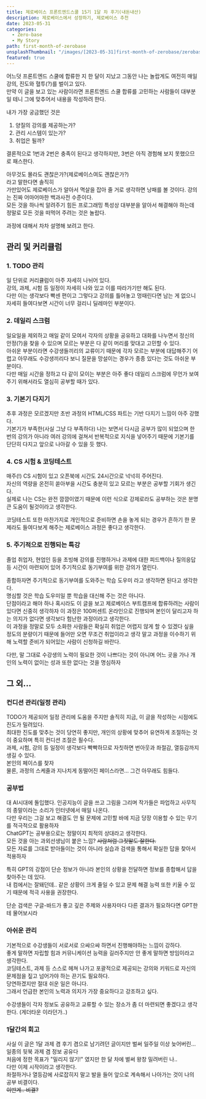```yaml
---
title: 제로베이스 프론트엔드스쿨 15기 1달 차 후기(내돈내산)
description: 제로베이스에서 성장하기, 제로베이스 추천
date: 2023-05-31
categories:
  - Zero-base
  - My Story
path: first-month-of-zerobase
unsplashThumbnail: "/images/[2023-05-31]first-month-of-zerobase/zerobase-opengraph.png"
featured: true
---
```



어느덧 프론트엔드 스쿨에 합류한 지 한 달이 지났고 그동안 나는 놀랍게도 여전히 매일 강의, 진도와 혈투(?)를 벌이고 있다.  
만약 이 글을 보고 있는 사람이라면 프론트엔드 스쿨 합류를 고민하는 사람들이 대부분일 테니 그에 맞추어서 내용을 작성하려 한다.

내가 가장 궁금했던 것은

1. 양질의 강의를 제공하는가?
2. 관리 시스템이 있는가?
3. 취업은 될까?


결론적으로 1번과 2번은 충족이 된다고 생각하지만, 3번은 아직 경험해 보지 못했으므로 패스한다.

아무것도 몰라도 괜찮은가?(제로베이스여도 괜찮은가?)  
라고 말한다면 솔직히  
가만있어도 제로베이스가 알아서 멱살을 잡아 줄 거로 생각하면 낭패를 볼 것이다.
강의는 진짜 어마어마한 백과사전 수준이다.  
모든 것을 하나씩 알려주기 힘든 프로그래밍 특성상 대부분을 알아서 해결해야 하는데 정말로 모든 것을 떠먹어 주려는 것은 놀랍다.

과정에 대해서 차차 설명해 보려고 한다.


## 관리 및 커리큘럼

### 1. TODO 관리

일 단위로 커리큘럼이 아주 자세히 나뉘어 있다.  
강의, 과제, 시험 등 일정이 자세히 나와 있고 이를 따라가기만 해도 된다.  
다만 이는 생각보다 빡센 편이고 그렇다고 강의를 틀어놓고 멍때린다면 남는 게 없으니 자세히 들여다보면 시간이 너무 걸리니 딜레마인 부분이다.

### 2. 데일리 스크럼

일요일을 제외하고 매일 같이 모여서 각자의 상황을 공유하고 대화를 나누면서 정신의 안정(?)을 찾을 수 있으며 모르는 부분은 다 같이 머리를 맞대고 고민할 수 있다.  
아쉬운 부분이라면 수강생들끼리의 교류이기 때문에 각자 모르는 부분에 대답해주기 어렵고 아무래도 수강생끼리다 보니 질문을 망설이는 경우가 종종 있다는 것도 아쉬운 부분이다.  
다만 매일 시간을 정하고 다 같이 모이는 부분은 아주 좋다 데일리 스크럼에 무언가 보여주기 위해서라도 열심히 공부할 때가 있다.

### 3. 기본기 다지기

추후 과정은 모르겠지만 초반 과정의 HTML/CSS 파트는 기반 다지기 느낌이 아주 강했다.  
기본기가 부족한(사실 그냥 다 부족하다) 나는 보면서 다시금 공부가 많이 되었으며 한 번의 강의가 아니라 여러 강의에 걸쳐서 반복적으로 지식을 넣어주기 때문에 기본기를 단단히 다지고 앞으로 나아갈 수 있을 듯 했다.

### 4. CS 시험 & 코딩테스트

매주(!) CS 시험이 있고 오픈북에 시간도 24시간으로 넉넉히 주어진다.  
자신의 역량을 온전히 쏟아부을 시간도 충분히 있고 모르는 부분은 공부할 기회가 생긴다.  
실제로 나는 CS는 완전 깜깜이였기 때문에 이런 식으로 강제로라도 공부하는 것은 분명 큰 도움이 될것이라고 생각한다.

코딩테스트 또한 마찬가지로 개인적으로 준비하면 손을 놓게 되는 경우가 흔하기 한 문제라도 들여다보게 해주는 제로베이스 과정은 좋다고 생각한다.

### 5. 주기적으로 진행되는 특강

졸업 취업자, 현업인 등을 초빙해 강의를 진행하거나 과제에 대한 피드백이나 질의응답 등 시간이 마련되어 있어 주기적으로 동기부여를 위한 강의가 열린다.

종합하자면 주기적으로 동기부여를 도와주는 학습 도우미 라고 생각하면 된다고 생각한다.  
명심할 것은 학습 도우미일 뿐 학습을 대신해 주는 것은 아니다.  
단점이라고 해야 하나 혹시라도 이 글을 보고 제로베이스 부트캠프에 합류하려는 사람이 있다면 신중히 생각하자
이 과정은 100퍼센트 온라인으로 진행되며 본인이 달리고자 하는 의지가 없다면 생각보다 험난한 과정이라고 생각한다.  
이 과정을 정말로 모두 소화한 사람들은 확실히 취업은 어렵지 않게 할 수 있겠다 싶을 정도의 분량이기 때문에 들어만 오면 무조건 취업이라고 생각 말고 과정을 이수하기 위해 노력할 준비가 되어있는 사람이 신청하길 바란다.

다만, 말 그대로 수강생의 노력이 필요한 것이 나쁘다는 것이 아니며 어느 곳을 가나 개인의 노력이 없이는 성과 또한 없다는 것을 명심하자

## 그 외...

### 컨디션 관리(일정 관리)

TODO가 제공되어 일정 관리에 도움을 주지만 솔직히 지금, 이 글을 작성하는 시점에도 진도가 밀려있다.  
최대한 진도를 맞추는 것이 당연히 좋지만, 개인의 상황에 맞추어 유연하게 조절하는 것이 중요하며 특히 컨디션 조절은 필수다.  
과제, 시험, 강의 등 일정이 생각보다 빡빡하므로 자칫하면 번아웃과 좌절감, 열등감까지 생길 수 있다.  
본인의 페이스를 찾자  
물론, 과정의 스케줄과 지나치게 동떨어진 페이스라면... 그건 아무래도 힘들다.

### 공부법

대 AI시대에 돌입했다.
인공지능이 글을 쓰고 그림을 그리며 작가들은 파업하고 사무직의 종말이라는 소리가 인터넷에서 매일 나온다.  
다만 우리는 그걸 보고 해결도 안 될 문제에 고민할 바에 지금 당장 이용할 수 있는 무기를 적극적으로 활용하자  
ChatGPT는 공부용으로는 정말이지 최적의 상대라고 생각한다.  
모든 것을 아는 과외선생님이 붙은 느낌? ~~사람처럼 그짓말도 잘한다.~~  
모든 자료를 그대로 받아들이는 것이 아니라 실습과 검색을 통해서 확실한 답을 찾아서 적용하자

특히 GPT의 강점이 단순 정보가 아니라 본인의 상황을 전달하면 정보를 종합해서 답을 찾아주는 데 있다.  
내 컴에서는 잘돼던데.. 같은 상황이 크게 줄일 수 있고 문제 해결 능력 또한 키울 수 있기 때문에 적극 사용을 권장한다.

단순 검색은 구글-바드가 좋고 깊은 주제와 사용자마다 다른 결과가 필요하다면 GPT한테 물어보시라

### 아쉬운 관리

기본적으로 수강생들이 서로서로 으쌰으쌰 하면서 진행해야하는 느낌이 강하다.  
좋게 말하면 자립할 힘과 커뮤니케이션 능력을 길러주지만 안 좋게 말하면 방임이라고 생각한다.  
코딩테스트, 과제 등 스스로 헤쳐 나가고 포괄적으로 제공되는 강의와 키워드로 자신의 문제점을 짚고 넘어가야 하는 끈기도 필요하다.  
당연하겠지만 절대 쉬운 일은 아니다.  
그래서 언급한 본인의 노력과 의지가 가장 중요하다고 강조하고 싶다.

수강생들이 각자 정보도 공유하고 교류할 수 있는 장소가 좀 더 마련되면 좋겠다고 생각한다.
(게더타운 이라던가..)

### 1달간의 회고

사실 이 글은 1달 과제 겸 후기 겸으로 남기려던 글이지만 벌써 일주일 이상 늦어버린... 일종의 뒷북 과제 겸 정보 공유다  
처음에 정한 목표가 "밀리지 않기!" 였지만 한 달 차에 벌써 왕창 밀려버린 나..  
다만 이제 시작이라고 생각한다.  
좌절하거나 열등감에 사로잡히지 말고 발을 들어 앞으로 계속해서 나아가는 것이 나의 공부 비결이다.  
~~이딴게.. 비결?~~
